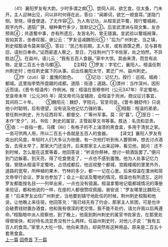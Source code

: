 　　（41）襄阳罗友有大韵，少时多谓之痴①。尝伺人祠，欲乞食，往太蚤，门未开。主人迎神出见，问以非时何得在此，答曰：“闻卿词，欲乞一顿食耳。”遂隐门侧。至晓，得食便退，了无作容②。为人有记功，从桓宣武平蜀，按行蜀城阙，观字内外，道陌广狭，植种果竹多少，皆默记之③。后宣武漂洲与简文集，友亦预焉④；共道蜀中事，亦有所遗忘，友皆名列，曾无错漏。宣武验以蜀城阙簿，皆如其言，坐者叹服。谢公云：“罗友诅减魏阳元⑤！”后为广州刺史，当之镇，刺史桓豁语令莫来宿⑥，答曰：“民己有前期，主人贫，或有酒馔之费，见与甚有旧，请别日奉命。”证西密遣人察之，至日，乃往荆州门下书佐家，处之怕然，不异胜达⑦。在益州，语儿云：“我有五百人食器。”家中大惊。其由来清，而忽有此物，定是二百五十沓乌樏⑧。
　　【注释】①罗友：字宅仁，襄阳人。桓温任荆州刺史时；他任刺史属下的从事。后出任襄阳太守，累迁广州、益州刺史。
　　②怍（zuò）容：羞愧的脸色。
　　③记功：记忆力。按行：巡视。城阙：都城。这里指李势所盘踞的成都。道陌：街道；道路。④漂州：当作深州，因形近而误。《晋书·桓温传）作例洲。按：桓温在晋穆帝时（公元347年）平定蜀地，至哀帝未年（公元365 年）简文帝司马呈辅政，会桓温于洌洲，商议征讨事宜，其间将二十年。
　　⑤魏阳元：魏舒，字阳元，官至司徒。《晋书·魏舒传》只说他小时聪明，后有德望，没有说及他记忆力强的事。
　　⑥桓豁：桓温的弟弟，曾任荆州刺史，升为征西将军，都督交、广等州军事。莫：同“暮”。⑦至日：一本作“至夕”，对。书佐：刺史的属官，主管起草文书等事。胜达：名流和显贵。⑧沓：一沓指一套。乌樏（lěi）：有格子的不上油漆的黑食盒，多用于清贫之家。一沓可供两人用，所以二百五十沓就是五百人的食器。
　　【译文】襄阳人罗友有突出的风度，年轻时人们大多认为他傻。有一次他打听到有人要祭神，想去讨点酒饭，去得太早了，那家大门还没开。后来那家主人出来迎神，看见他，就问：还不到时候，怎么能在这里等着，他回答说：“听说你祭神，想讨一顿酒饭罢了。”便闪到门边躲着。到天亮，得了吃食使走了，一点也不感到羞愧。他为人处事记忆力强，曾随从桓温平定蜀地，占领成都后，他巡视整个都城，宫殿楼阁的里里外外，道路的宽窄，所种植的果木、竹林的多少，都一一记在心里。后来桓温在溧洲和简文帝举行会议，罗友也参加了；会上一起谈及蜀地的情况，桓温也有所遗忘，这时罗友都能按名目一一列举出来，一点也没有错漏。桓温拿蜀地记载都城情况的簿册来验证，都和他说的一样，在座的人都很赞叹佩服。谢安说：“罗友哪里比魏阳元差！”后来罗友出任广州刺史，当他要到镇守地赴任的时候，荆州刺史桓豁和他说，让他晚上来往宿，他回答兑：“我已经先有了约会，那家主人贫困，可是也许会破费钱财置办酒食，他和我有很深的老交情，我不能不赴约，请允许我以后再遵命。”桓豁暗中派人观察他，到了晚上，他竟到荆州刺史的属官书佐家去，在那里处得很愉快，和对待名流显贵没有什么两样。任益州刺史时，对他儿子说：“我有五百人的食具。”家里人大吃一惊。他向来清白，却突然有这种用品，原来是二百五十套黑食盒。
<br>[上一篇](23_40) [回卷首](23_00) [下一篇](23_42)
